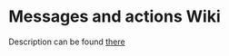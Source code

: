 # Messages and actions Wiki

Description can be found [there](https://github.com/KNR-Selfie/selfie_carolocup2020/wiki/Messages-and-actions)

